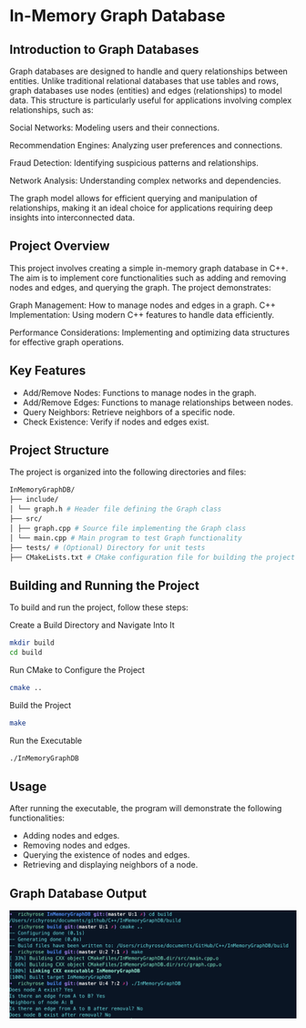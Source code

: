 # In-Memory Graph Database

## Introduction to Graph Databases

Graph databases are designed to handle and query relationships between entities. Unlike traditional relational databases that use tables and rows, graph databases use nodes (entities) and edges (relationships) to model data. This structure is particularly useful for applications involving complex relationships, such as:

Social Networks: Modeling users and their connections.

Recommendation Engines: Analyzing user preferences and connections.

Fraud Detection: Identifying suspicious patterns and relationships.

Network Analysis: Understanding complex networks and dependencies.

The graph model allows for efficient querying and manipulation of relationships, making it an ideal choice for applications requiring deep insights into interconnected data.

## Project Overview

This project involves creating a simple in-memory graph database in C++. The aim is to implement core functionalities such as adding and removing nodes and edges, and querying the graph. The project demonstrates:

Graph Management: How to manage nodes and edges in a graph.
C++ Implementation: Using modern C++ features to handle data efficiently.

Performance Considerations: Implementing and optimizing data structures for effective graph operations.

## Key Features

- Add/Remove Nodes: Functions to manage nodes in the graph.
- Add/Remove Edges: Functions to manage relationships between nodes.
- Query Neighbors: Retrieve neighbors of a specific node.
- Check Existence: Verify if nodes and edges exist.

## Project Structure

The project is organized into the following directories and files:

```makefile
InMemoryGraphDB/
├── include/
│ └── graph.h # Header file defining the Graph class
├── src/
│ ├── graph.cpp # Source file implementing the Graph class
│ └── main.cpp # Main program to test Graph functionality
├── tests/ # (Optional) Directory for unit tests
├── CMakeLists.txt # CMake configuration file for building the project
```

## Building and Running the Project

To build and run the project, follow these steps:

Create a Build Directory and Navigate Into It

```sh
mkdir build
cd build
```

Run CMake to Configure the Project

```sh
cmake ..
```

Build the Project

```sh
make
```

Run the Executable

```sh
./InMemoryGraphDB
```

## Usage

After running the executable, the program will demonstrate the following functionalities:

- Adding nodes and edges.
- Removing nodes and edges.
- Querying the existence of nodes and edges.
- Retrieving and displaying neighbors of a node.

## Graph Database Output

![Graph Database Screenshot](images/graph-database.png)
